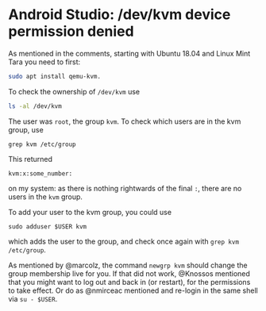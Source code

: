 # Android Studio: /dev/kvm device permission denied


As mentioned in the comments, starting with Ubuntu 18.04 and Linux Mint Tara you need to first:

```bash
sudo apt install qemu-kvm.
```

To check the ownership of `/dev/kvm` use

```bash
ls -al /dev/kvm
```

The user was `root`, the group `kvm`. To check which users are in the kvm group, use

`grep kvm /etc/group`

This returned

`kvm:x:some_number:`

on my system: as there is nothing rightwards of the final `:`, there are no users in the `kvm` group.

To add your user to the kvm group, you could use

`sudo adduser $USER kvm`

which adds the user to the group, and check once again with `grep kvm /etc/group`.

As mentioned by @marcolz, the command `newgrp kvm` should change the group membership live for you. If that did not work, @Knossos mentioned that you might want to log out and back in (or restart), for the permissions to take effect. Or do as @nmirceac mentioned and re-login in the same shell via `su - $USER`.
